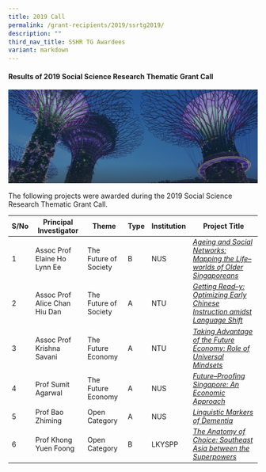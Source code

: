 ```yaml
---
title: 2019 Call
permalink: /grant-recipients/2019/ssrtg2019/
description: ""
third_nav_title: SSHR TG Awardees
variant: markdown
---
```

#### **Results of 2019 Social Science Research Thematic Grant Call**
![](/images/hero-banner.png)

The following projects were awarded during the 2019 Social Science Research Thematic Grant Call. 


| S/No | Principal<br>Investigator | Theme |Type | Institution |Project Title |
| -------- | -------- | -------- | -------- |-------- |-------- |
| 1 |  Assoc Prof Elaine Ho Lynn Ee | The Future of Society |B |NUS | *[Ageing and Social Networks: Mapping the Life–worlds of Older Singaporeans](https://www.ssrc.edu.sg/projects/thematic-grant/elaine2019/)* |
| 2 |  Assoc Prof Alice Chan Hiu Dan | The Future of Society |A |NTU | *[Getting Read–y: Optimizing Early Chinese Instruction amidst Language Shift](https://www.ssrc.edu.sg/projects/thematic-grant/alice2019/)* |
| 3 |  Assoc Prof Krishna Savani | The Future Economy |A |NTU |*[Taking Advantage of the Future Economy: Role of Universal Mindsets](https://www.ssrc.edu.sg/projects/thematic-grant/krishna2019/)* |
| 4 |  Prof Sumit Agarwal | The Future Economy |A |NUS | *[Future–Proofing Singapore: An Economic Approach](https://www.ssrc.edu.sg/projects/thematic-grant/sumit2019/)* |
| 5 |  Prof Bao Zhiming | Open Category |A | NUS | *[Linguistic Markers of Dementia](https://www.ssrc.edu.sg/projects-awarded/thematic-grant/zhiming2019/)* |
| 6 | Prof Khong Yuen Foong | Open Category |B |LKYSPP |*[The Anatomy of Choice: Southeast Asia between the Superpowers](https://www.ssrc.edu.sg/projects/thematic-grant/yuenfoong2019/)*  |